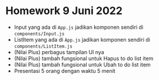 # Homework 9 Juni 2022

- Input yang ada di `App.js` jadikan komponen sendiri di `components/Input.js`
- ListItem yang ada di `App.js` jadikan komponen sendiri di `components/ListItem.js`
- (Nilai Plus) perbagus tampilan UI nya
- (Nilai Plus) tambah fungsional untuk Hapus to do list item
- (Nilai Plus) tambah fungsional untuk Ubah to do list item
- Presentasi 5 orang dengan waktu 5 menit
